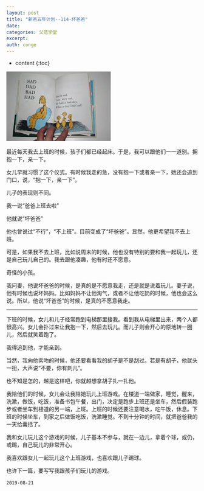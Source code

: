 ```yaml
---
layout: post
title: "新爸五年计划--114-坏爸爸"
date:
categories: 父范学堂
excerpt:
auth: conge
---
```

* content
{:toc}

![ ](/assets/images/父范学堂/118382-458851e27dd8ee2c.png)

最近每天我去上班的时候，孩子们都已经起床。于是，我可以跟他们一一道别。拥抱一下，亲一下。

女儿早就习惯了这个仪式。有时候我走的急，没有抱一下或者亲一下，她还会追到门口，说，“抱一下，亲一下”。

儿子的表现则不同。

我一说“爸爸上班去啦”

他就说“坏爸爸”

他也曾说过“不行”，“不上班”。目前变成了“坏爸爸”。显然，他更希望我不去上班。

可是，如果我不去上班，比如说周末的时候，他也没有特别的要和我一起玩儿，还是自己玩儿自己的。我去跟他凑趣，他有时还不愿意。

奇怪的小孩。

我问妻，他说坏爸爸的时候，是真的是不愿意我走，还是就是说着玩儿。妻子说，他有时候也说坏妈妈。比如妈妈不让他淘气，或者不让他吃奶的时候，他也会这么说。所以，他说“坏爸爸”的时候，是真的不愿意我走。

----

下班的时候，女儿和儿子经常跑到电梯那里接我。看到我从电梯里出来，两个人都很高兴。女儿会扑过来让我抱一下，然后去玩儿。而儿子则会开心的原地转一圈儿，然后就笑着跑了。

我得追到他，才能亲到。

当然，我向他索吻的时候，他还要看看我的胡子是不是刮过。若是有胡子，他就头一扭，大声说“不要，你有刺儿”。

也不知是怎的，越是这样吧，你就越想拿胡子扎一扎他。

我陪他们的时候，女儿会让我陪她玩儿上班游戏。在楼道一端做家，睡觉，醒来，洗漱，做饭，吃饭，准备书包午餐，出门，决定是跑步上班还是坐车，然后假装跑步或者坐车到楼道的另一端，上班。上班的时候还要注意喝水，吃午饭，休息。下班的时候坐车，到家之后做饭吃饭，洗漱睡觉。不到十分钟的时间，就把爸爸我的一天给囊括了。

我和女儿玩儿这个游戏的时候，儿子基本不参与，就在一边儿，拿着个球，或仍，或踢，自己玩儿的非常开心。

我喜欢跟女儿一起玩儿这个上班游戏，也喜欢跟儿子踢球。

也许下一篇，要写写我跟孩子们玩儿的游戏。




```
2019-08-21
```
